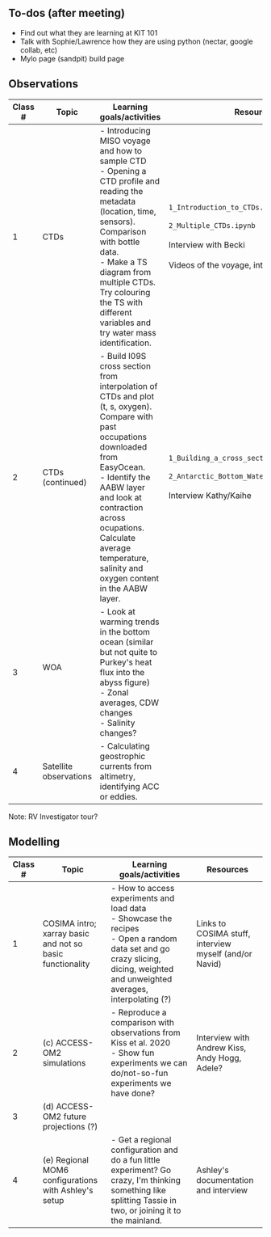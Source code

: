 ## To-dos (after meeting)
 - Find out what they are learning at KIT 101
 - Talk with Sophie/Lawrence how they are using python (nectar, google collab, etc)
 - Mylo page (sandpit) build page


## Observations

| Class # | Topic                    | Learning goals/activities                                                                                                                                                                                                                                                               | Resources                                                                                        |
| ------- | ------------------------ | --------------------------------------------------------------------------------------------------------------------------------------------------------------------------------------------------------------------------------------------------------------------------------------- | ------------------------------------------------------------------------------------------------ |
| 1       | CTDs             | - Introducing MISO voyage and how to sample CTD<br>- Opening a CTD profile and reading the metadata (location, time, sensors). Comparison with bottle data.<br>- Make a TS diagram from multiple CTDs. Try colouring the TS with different variables and try water mass identification. | `1_Introduction_to_CTDs.ipynb`<br><br>`2_Multiple_CTDs.ipynb`<br><br>Interview with Becki<br><br>Videos of the voyage, interview with Annie |
| 2       | CTDs (continued) | - Build I09S cross section from interpolation of CTDs and plot (t, s, oxygen). Compare with past occupations downloaded from EasyOcean. <br>- Identify the AABW layer and look at contraction across ocupations. Calculate average temperature, salinity and oxygen content in the AABW layer.                                                         | `1_Building_a_cross_section.ipynb`<br><br>`2_Antarctic_Bottom_Water_contraction.ipynb`<br><br>Interview Kathy/Kaihe                                                                            |
| 3       | WOA<br><br>              | - Look at warming trends in the bottom ocean (similar but not quite to Purkey's heat flux into the abyss figure) <br />- Zonal averages, CDW changes<br />- Salinity changes?                                                                                                                                                                       |                                                                                                  |
| 4       | Satellite observations        | - Calculating geostrophic currents from altimetry, identifying ACC or eddies.                                                                                                                                                                                                                                                                                        |                                                                                                  |

Note: RV Investigator tour? 

## Modelling

| Class # | Topic                                                     | Learning goals/activities                                                                                                                                                         | Resources                                              |
| ------- | --------------------------------------------------------- | --------------------------------------------------------------------------------------------------------------------------------------------------------------------------------- | ------------------------------------------------------ |
| 1       | COSIMA intro; xarray basic and not so basic functionality | - How to access experiments and load data<br>- Showcase the recipes<br>- Open a random data set and go crazy slicing, dicing, weighted and unweighted averages, interpolating (?) | Links to COSIMA stuff, interview myself (and/or Navid) |
| 2       | (c) ACCESS-OM2 simulations                                | - Reproduce a comparison with observations from Kiss et al. 2020<br>- Show fun experiments we can do/not-so-fun experiments we have done?                                         | Interview with Andrew Kiss, Andy Hogg, Adele?          |
| 3       | (d) ACCESS-OM2 future projections (?)                     |                                                                                                                                                                                   |                                                        |
| 4       | (e) Regional MOM6 configurations with Ashley's setup      | - Get a regional configuration and do a fun little experiment? Go crazy, I'm thinking something like splitting Tassie in two, or joining it to the mainland.                      | Ashley's documentation and interview                   |
